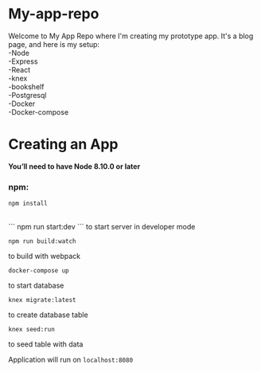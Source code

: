 # My-app-repo

Welcome to My App Repo where I'm creating my prototype app.
It's a blog page, and here is my setup:<br>
  -Node<br>
  -Express<br>
  -React<br>
  -knex<br>
  -bookshelf<br>
  -Postgresql<br>
  -Docker<br>
  -Docker-compose<br>
  
  
# Creating an App
<strong> You’ll need to have Node 8.10.0 or later</strong> <br>
  
### npm:
  
``` 
npm install 
```
 <br>
```
npm run start:dev
```
to start server in developer mode

```
npm run build:watch
```
to build with webpack

```
docker-compose up
```
 
to start database
 
``` 
knex migrate:latest
```
to create database table

 ```
 knex seed:run
 ```
 to seed table with data

Application will run on `localhost:8080`
